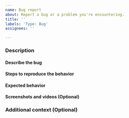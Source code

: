 ```yaml
---
name: Bug report
about: Report a bug or a problem you're encountering.
title: ''
labels: 'Type: Bug'
assignees: ''

---
```


### Description
#### Describe the bug
<!-- A clear and concise description of the problem you're encountering. -->
<!-- /!\ Leaving this section blank will result in your ticket being closed without further explanation. -->
<!-- Please type below this line. -->

#### Steps to reproduce the behavior
<!-- Step-by-step instructions for us to reproduce the bug on our side. -->
<!-- /!\ Leaving this section blank will result in your ticket being closed without further explanation. -->
<!-- Please type below this line. -->

#### Expected behavior
<!-- What do you think should happen? -->
<!-- Please type below this line. -->

#### Screenshots and videos (Optional)
<!-- Videos and screenshots are helpful as they can provide better information about your problem. -->
<!-- Please type below this line. -->

### Additional context (Optional)
<!-- Any additional information you'd like to provide us. -->
<!-- Please type below this line. -->
